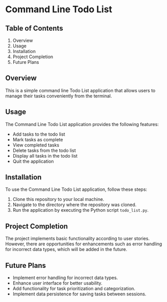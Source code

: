# Command Line Todo List

## Table of Contents
1. Overview
2. Usage
3. Installation
4. Project Completion
5. Future Plans

## Overview

This is a simple command line Todo List application that allows users to manage their tasks conveniently from the terminal.

## Usage

The Command Line Todo List application provides the following features:

- Add tasks to the todo list
- Mark tasks as complete
- View completed tasks
- Delete tasks from the todo list
- Display all tasks in the todo list
- Quit the application

## Installation

To use the Command Line Todo List application, follow these steps:
1. Clone this repository to your local machine.
2. Navigate to the directory where the repository was cloned.
3. Run the application by executing the Python script `todo_list.py`.

## Project Completion

The project implements basic functionality according to user stories. However, there are opportunities for enhancements such as error handling for incorrect data types, which will be added in the future.

## Future Plans

- Implement error handling for incorrect data types.
- Enhance user interface for better usability.
- Add functionality for task prioritization and categorization.
- Implement data persistence for saving tasks between sessions.
